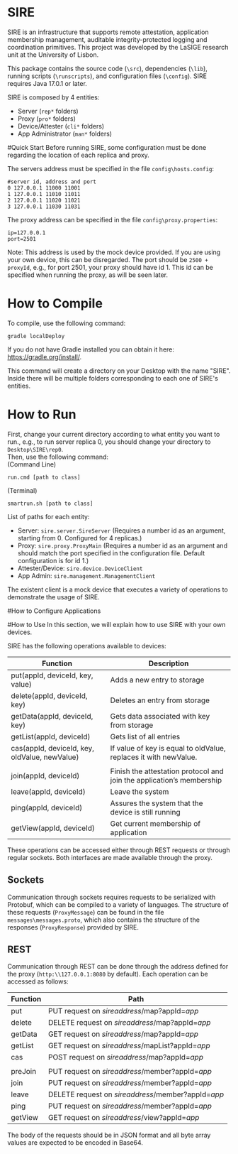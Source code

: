# SIRE
SIRE is an infrastructure that supports remote attestation, application membership management, auditable integrity-protected logging and coordination primitives. This project was developed by the LaSIGE research unit at the University of Lisbon.

This package contains the source code (``\src``), dependencies (``\lib``), running scripts (``\runscripts``), and configuration files (``\config``).
SIRE requires Java 17.0.1 or later.


SIRE is composed by 4 entities:
- Server (``rep*`` folders)
- Proxy (``pro*`` folders)
- Device/Attester (``cli*`` folders)
- App Administrator (``man*`` folders)

#Quick Start
Before running SIRE, some configuration must be done regarding the location of each replica and proxy.

The servers address must be specified in the file ``config\hosts.config``:
```
#server id, address and port
0 127.0.0.1 11000 11001
1 127.0.0.1 11010 11011
2 127.0.0.1 11020 11021
3 127.0.0.1 11030 11031
```
The proxy address can be specified in the file ``config\proxy.properties``:
```
ip=127.0.0.1
port=2501
```
Note: This address is used by the mock device provided. If you are using your own device, this can be disregarded.
The port should be ``2500 + proxyId``, e.g., for port 2501, your proxy should have id 1.
This id can be specified when running the proxy, as will be seen later.

# How to Compile
To compile, use the following command:
```
gradle localDeploy
```
If you do not have Gradle installed you can obtain it here: https://gradle.org/install/.

This command will create a directory on your Desktop with the name "SIRE".
Inside there will be multiple folders corresponding to each one of SIRE's entities.
# How to Run
First, change your current directory according to what entity you want to run., e.g., to run server replica 0, you should change your directory to ``Desktop\SIRE\rep0``.  
Then, use the following command:  
(Command Line)
```
run.cmd [path to class]
```
(Terminal)
```
smartrun.sh [path to class]
```
List of paths for each entity:
- Server: ``sire.server.SireServer`` (Requires a number id as an argument, starting from 0. Configured for 4 replicas.)
- Proxy: ``sire.proxy.ProxyMain`` (Requires a number id as an argument and should match the port specified in the configuration file. Default configuration is for id 1.)
- Attester/Device: ``sire.device.DeviceClient``
- App Admin: ``sire.management.ManagementClient``

The existent client is a mock device that executes a variety of operations to demonstrate the usage of SIRE.

#How to Configure Applications

#How to Use
In this section, we will explain how to use SIRE with your own devices.

SIRE has the following operations available to devices:

Function | Description |
-------- | ----------- |
put(appId, deviceId, key, value) | Adds a new entry to storage |
delete(appId, deviceId, key) | Deletes an entry from storage |
getData(appId, deviceId, key) | Gets data associated with key from storage |
getList(appId, deviceId) | Gets list of all entries |
cas(appId, deviceId, key, oldValue, newValue) | If value of key is equal to oldValue, replaces it with newValue. |
 |  |
join(appId, deviceId) | Finish the attestation protocol and join the application’s membership |
leave(appId, deviceId) | Leave the system |
ping(appId, deviceId) | Assures the system that the device is still running |
getView(appId, deviceId) | Get current membership of application |

These operations can be accessed either through REST requests or through regular sockets.
Both interfaces are made available through the proxy.

## Sockets ##
Communication through sockets requires requests to be serialized with Protobuf, which can be compiled to a variety of
languages.
The structure of these requests (``ProxyMessage``) can be found in the file ``messages\messages.proto``, which also 
contains the structure of the responses (``ProxyResponse``) provided by SIRE.

## REST ##
Communication through REST can be done through the address defined for the proxy (``http:\\127.0.0.1:8080`` by default).
Each operation can be accessed as follows:

Function | Path |
-------- | ----------- |
put | PUT request on *sireaddress*/map?appId=*app* |
delete | DELETE request on *sireaddress*/map?appId=*app* |
getData | GET request on *sireaddress*/map?appId=*app* |
getList | GET request on *sireaddress*/mapList?appId=*app* |
cas | POST request on *sireaddress*/map?appId=*app* |
|  |
preJoin | PUT request on *sireaddress*/member?appId=*app* |
join | PUT request on *sireaddress*/member?appId=*app* |
leave | DELETE request on *sireaddress*/member?appId=*app* |
ping | PUT request on *sireaddress*/member?appId=*app* |
getView | GET request on *sireaddress*/view?appId=*app* |

The body of the requests should be in JSON format and all byte array values are expected to be encoded in Base64.


